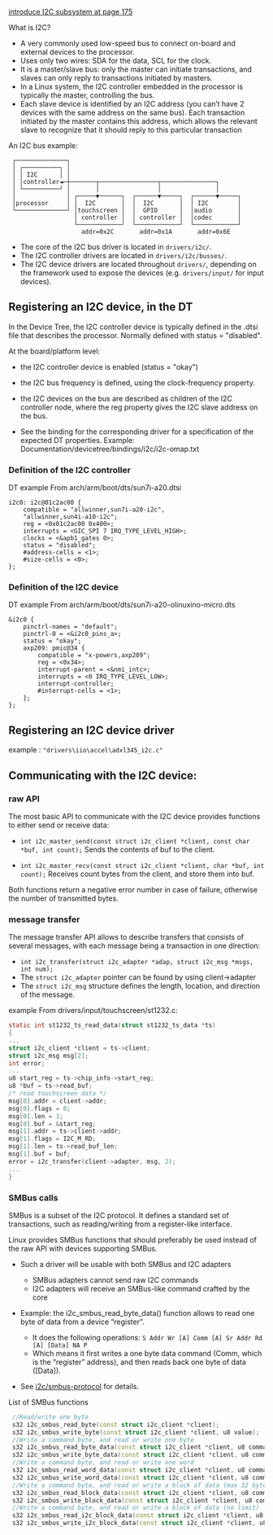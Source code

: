 
[introduce I2C subsystem at page 175](https://bootlin.com/doc/training/linux-kernel/linux-kernel-slides.pdf)

What is I2C?
- A very commonly used low-speed bus to connect on-board and external devices to the processor.
- Uses only two wires: SDA for the data, SCL for the clock.
- It is a master/slave bus: only the master can initiate transactions, and slaves can only reply to transactions initiated by masters.
- In a Linux system, the I2C controller embedded in the processor is typically the master, controlling the bus.
- Each slave device is identified by an I2C address (you can’t have 2 devices with the same address on the same bus). Each transaction initiated by the master contains this address, which allows the relevant slave to recognize that it should reply to this particular transaction

An I2C bus example:
```
 ┌──────────────┐
 │ ┌──────────┐ │
 │ │ I2C      │ │
 │ │controller◄─┼───────┬────────────────┬───────────────┐
 │ └──────────┘ │       │                │               │
 │              │ ┌─────▼──────┐  ┌──────▼─────┐  ┌──────▼─────┐
 │processor     │ │  I2C       │  │  I2C       │  │ I2C        │
 └──────────────┘ │touchscreen │  │  GPIO      │  │audio       │
                  │ controller │  │ controller │  │codec       │
                  └────────────┘  └────────────┘  └────────────┘
                    addr=0x2C       addr=0x1A       addr=0x6E

```

- The core of the I2C bus driver is located in `drivers/i2c/`.
- The I2C controller drivers are located in `drivers/i2c/busses/`.
- The I2C device drivers are located throughout `drivers/`, depending on the
  framework used to expose the devices (e.g. `drivers/input/` for input devices).
## Registering an I2C device, in the DT

In the Device Tree, the I2C controller device is typically defined in the .dtsi file
that describes the processor. Normally defined with status = "disabled".

At the board/platform level:
- the I2C controller device is enabled (status = "okay")
- the I2C bus frequency is defined, using the clock-frequency property.
- the I2C devices on the bus are described as children of the I2C controller node,
  where the reg property gives the I2C slave address on the bus.

- See the binding for the corresponding driver for a specification of the expected DT
properties. Example: Documentation/devicetree/bindings/i2c/i2c-omap.txt

### Definition of the I2C controller
DT example From arch/arm/boot/dts/sun7i-a20.dtsi

```
i2c0: i2c@01c2ac00 {
    compatible = "allwinner,sun7i-a20-i2c",
    "allwinner,sun4i-a10-i2c";
    reg = <0x01c2ac00 0x400>;
    interrupts = <GIC_SPI 7 IRQ_TYPE_LEVEL_HIGH>;
    clocks = <&apb1_gates 0>;
    status = "disabled";
    #address-cells = <1>;
    #size-cells = <0>;
};
```

### Definition of the I2C device

DT example From arch/arm/boot/dts/sun7i-a20-olinuxino-micro.dts
```
&i2c0 {
    pinctrl-names = "default";
    pinctrl-0 = <&i2c0_pins_a>;
    status = "okay";
    axp209: pmic@34 {
        compatible = "x-powers,axp209";
        reg = <0x34>;
        interrupt-parent = <&nmi_intc>;
        interrupts = <0 IRQ_TYPE_LEVEL_LOW>;
        interrupt-controller;
        #interrupt-cells = <1>;
    };
};
```

## Registering an I2C device driver  

example : `"drivers\iio\accel\adxl345_i2c.c"`


## Communicating with the I2C device: 

### raw API

The most basic API to communicate with the I2C device provides functions to either
send or receive data:
- `int i2c_master_send(const struct i2c_client *client, const char *buf, int count);`
Sends the contents of buf to the client.

- `int i2c_master_recv(const struct i2c_client *client, char *buf, int count);`
  Receives count bytes from the client, and store them into buf.

Both functions return a negative error number in case of failure, otherwise the number
of transmitted bytes.

### message transfer

The message transfer API allows to describe transfers that consists of several
messages, with each message being a transaction in one direction:

- `int i2c_transfer(struct i2c_adapter *adap, struct i2c_msg *msgs, int num);`
- The `struct i2c_adapter` pointer can be found by using client->adapter
- The `struct i2c_msg` structure defines the length, location, and direction of the message.

example From drivers/input/touchscreen/st1232.c:
```c
static int st1232_ts_read_data(struct st1232_ts_data *ts)
{
...
struct i2c_client *client = ts->client;
struct i2c_msg msg[2];
int error;
...
u8 start_reg = ts->chip_info->start_reg;
u8 *buf = ts->read_buf;
/* read touchscreen data */
msg[0].addr = client->addr;
msg[0].flags = 0;
msg[0].len = 1;
msg[0].buf = &start_reg;
msg[1].addr = ts->client->addr;
msg[1].flags = I2C_M_RD;
msg[1].len = ts->read_buf_len;
msg[1].buf = buf;
error = i2c_transfer(client->adapter, msg, 2);
...
}
```

### SMBus calls

SMBus is a subset of the I2C protocol. It defines a standard set of transactions, such as reading/writing from a register-like interface.

Linux provides SMBus functions that should preferably be used instead of the raw
API with devices supporting SMBus.

- Such a driver will be usable with both SMBus and I2C adapters
    - SMBus adapters cannot send raw I2C commands
    - I2C adapters will receive an SMBus-like command crafted by the core

- Example: the i2c_smbus_read_byte_data() function allows to read one byte of data from a device “register”.
    - It does the following operations:
    `S Addr Wr [A] Comm [A] Sr Addr Rd [A] [Data] NA P`
    - Which means it first writes a one byte data command (Comm, which is the
    “register” address), and then reads back one byte of data ([Data]).

- See [i2c/smbus-protocol](https://www.kernel.org/doc/html/latest/i2c/smbus-protocol.html) for details.

List of SMBus functions

```c++
 //Read/write one byte
 s32 i2c_smbus_read_byte(const struct i2c_client *client);
 s32 i2c_smbus_write_byte(const struct i2c_client *client, u8 value);
 //Write a command byte, and read or write one byte
 s32 i2c_smbus_read_byte_data(const struct i2c_client *client, u8 command);
 s32 i2c_smbus_write_byte_data(const struct i2c_client *client, u8 command, u8 value);
 //Write a command byte, and read or write one word
 s32 i2c_smbus_read_word_data(const struct i2c_client *client, u8 command);
 s32 i2c_smbus_write_word_data(const struct i2c_client *client, u8 command, u16 value);
 //Write a command byte, and read or write a block of data (max 32 bytes)
 s32 i2c_smbus_read_block_data(const struct i2c_client *client, u8 command, u8 *values);
 s32 i2c_smbus_write_block_data(const struct i2c_client *client, u8 command, u8 length, const u8 *values);
 //Write a command byte, and read or write a block of data (no limit)
 s32 i2c_smbus_read_i2c_block_data(const struct i2c_client *client, u8 command, u8 length, u8 *values);
 s32 i2c_smbus_write_i2c_block_data(const struct i2c_client *client, u8 command, u8 length, const u8 *values);
```